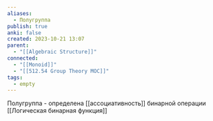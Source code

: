 ```yaml
---
aliases:
  - Полугруппа
publish: true
anki: false
created: 2023-10-21 13:07
parent:
  - "[[Algebraic Structure]]"
connected:
  - "[[Monoid]]"
  - "[[512.54 Group Theory MOC]]"
tags:
  - empty
---
```

Полугруппа - определена [[ассоциативность]] бинарной операции [[Логическая бинарная функция]]













